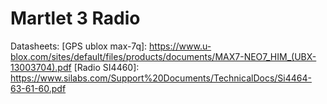# Martlet 3 Radio

Datasheets:
[GPS ublox max-7q]: https://www.u-blox.com/sites/default/files/products/documents/MAX7-NEO7_HIM_(UBX-13003704).pdf
[Radio SI4460]: https://www.silabs.com/Support%20Documents/TechnicalDocs/Si4464-63-61-60.pdf
